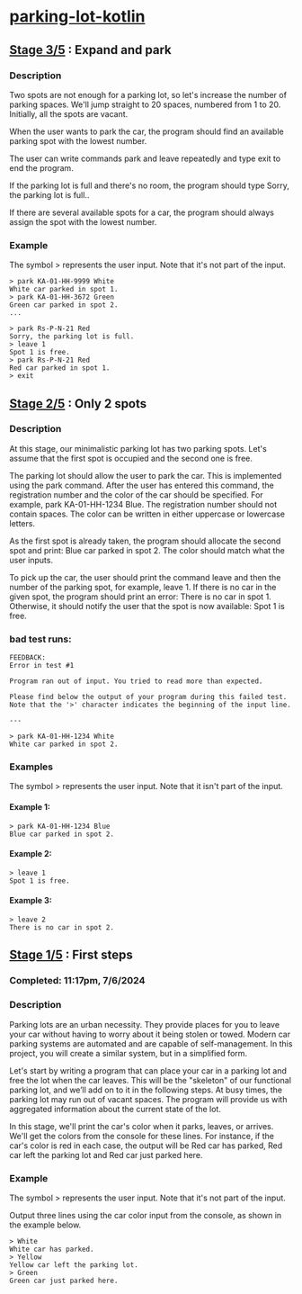 # [parking-lot-kotlin](https://github.com/javapda/parking-lot-kotlin)

## [Stage 3/5](https://hyperskill.org/projects/75/stages/418/implement) : Expand and park
### Description
Two spots are not enough for a parking lot, so let's increase the number of parking spaces. We'll jump straight to 20 spaces, numbered from 1 to 20. Initially, all the spots are vacant.

When the user wants to park the car, the program should find an available parking spot with the lowest number.

The user can write commands park and leave repeatedly and type exit to end the program.

If the parking lot is full and there's no room, the program should type Sorry, the parking lot is full..

If there are several available spots for a car, the program should always assign the spot with the lowest number.

### Example
The symbol > represents the user input. Note that it's not part of the input.
```
> park KA-01-HH-9999 White
White car parked in spot 1.
> park KA-01-HH-3672 Green
Green car parked in spot 2.
...

> park Rs-P-N-21 Red
Sorry, the parking lot is full.
> leave 1
Spot 1 is free.
> park Rs-P-N-21 Red
Red car parked in spot 1.
> exit
```

## [Stage 2/5](https://hyperskill.org/projects/75/stages/417/implement) : Only 2 spots
### Description
At this stage, our minimalistic parking lot has two parking spots. Let's assume that the first spot is occupied and the second one is free.

The parking lot should allow the user to park the car. This is implemented using the park command. After the user has entered this command, the registration number and the color of the car should be specified. For example, park KA-01-HH-1234 Blue. The registration number should not contain spaces. The color can be written in either uppercase or lowercase letters.

As the first spot is already taken, the program should allocate the second spot and print: Blue car parked in spot 2. The color should match what the user inputs.

To pick up the car, the user should print the command leave and then the number of the parking spot, for example, leave 1. If there is no car in the given spot, the program should print an error: There is no car in spot 1. Otherwise, it should notify the user that the spot is now available: Spot 1 is free.

### bad test runs:
```courseignore
FEEDBACK:
Error in test #1

Program ran out of input. You tried to read more than expected.

Please find below the output of your program during this failed test.
Note that the '>' character indicates the beginning of the input line.

---

> park KA-01-HH-1234 White
White car parked in spot 2.
```

### Examples
The symbol > represents the user input. Note that it isn't part of the input.

#### Example 1:
```
> park KA-01-HH-1234 Blue
Blue car parked in spot 2.
```
#### Example 2:
```
> leave 1
Spot 1 is free.
```

#### Example 3:

```
> leave 2
There is no car in spot 2.
```

## [Stage 1/5](https://hyperskill.org/projects/75/stages/416/implement) : First steps
### Completed: 11:17pm, 7/6/2024
### Description
Parking lots are an urban necessity. They provide places for you to leave your car without having to worry about it being stolen or towed. Modern car parking systems are automated and are capable of self-management. In this project, you will create a similar system, but in a simplified form.

Let's start by writing a program that can place your car in a parking lot and free the lot when the car leaves. This will be the "skeleton" of our functional parking lot, and we’ll add on to it in the following steps. At busy times, the parking lot may run out of vacant spaces. The program will provide us with aggregated information about the current state of the lot.

In this stage, we'll print the car's color when it parks, leaves, or arrives. We'll get the colors from the console for these lines. For instance, if the car's color is red in each case, the output will be Red car has parked, Red car left the parking lot and Red car just parked here.

### Example
The symbol > represents the user input. Note that it's not part of the input.

Output three lines using the car color input from the console, as shown in the example below.
```
> White
White car has parked.
> Yellow
Yellow car left the parking lot.
> Green
Green car just parked here.
```